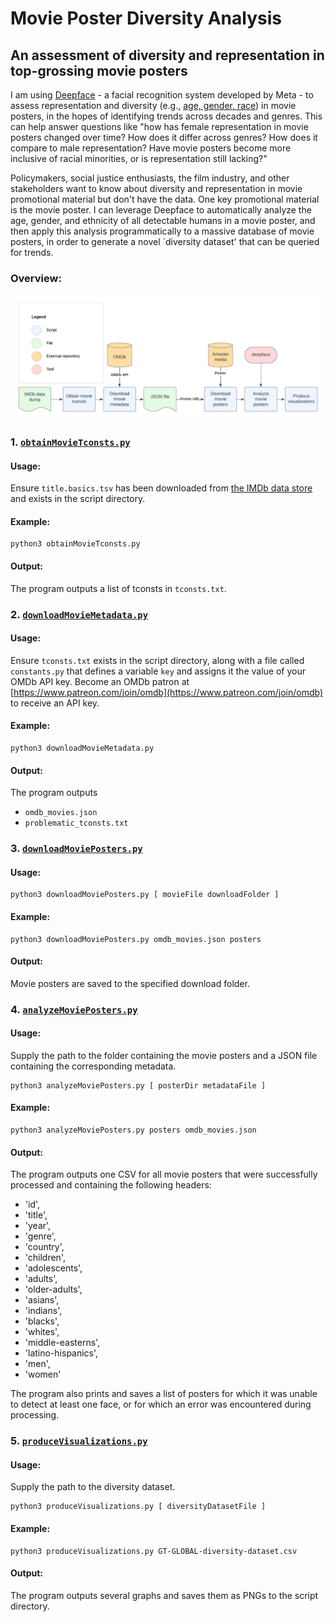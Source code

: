 # Movie Poster Diversity Analysis
## An assessment of diversity and representation in top-grossing movie posters

I am using [Deepface](https://github.com/serengil/deepface) - a facial recognition system developed by Meta - to assess representation and diversity (e.g., [age, gender, race](https://github.com/serengil/deepface/tree/1321435a303f21e39cb7f0fff67582449768846f/deepface/extendedmodels)) in movie posters, in the hopes of identifying trends across decades and genres. This can help answer questions like "how has female representation in movie posters changed over time? How does it differ across genres? How does it compare to male representation? Have movie posters become more inclusive of racial minorities, or is representation still lacking?"

Policymakers, social justice enthusiasts, the film industry, and other stakeholders want to know about diversity and representation in movie promotional material but don't have the data. One key promotional material is the movie poster. I can leverage Deepface to automatically analyze the age, gender, and ethnicity of all detectable humans in a movie poster, and then apply this analysis programmatically to a massive database of movie posters, in order to generate a novel `diversity dataset' that can be queried for trends. 


### Overview:

![workflow](workflow.png "Workflow")

### 1. [`obtainMovieTconsts.py`](obtainMovieTconsts.py)

#### Usage:
Ensure `title.basics.tsv` has been downloaded from [the IMDb data store](https://datasets.imdbws.com/) and exists in the script directory. 

#### Example:
```
python3 obtainMovieTconsts.py
```

#### Output:
The program outputs a list of tconsts in `tconsts.txt`.

### 2. [`downloadMovieMetadata.py`](downloadMovieMetadata.py)

#### Usage:
Ensure `tconsts.txt` exists in the script directory, along with a file called `constants.py` that defines a variable `key` and assigns it the value of your OMDb API key. Become an OMDb patron at [https://www.patreon.com/join/omdb](https://www.patreon.com/join/omdb) to receive an API key.

#### Example:
```
python3 downloadMovieMetadata.py
```

#### Output:
The program outputs 
- `omdb_movies.json`
- `problematic_tconsts.txt`

### 3. [`downloadMoviePosters.py`](downloadMoviePosters.py)

#### Usage:

```
python3 downloadMoviePosters.py [ movieFile downloadFolder ]
```

#### Example:

```
python3 downloadMoviePosters.py omdb_movies.json posters
```

#### Output:
Movie posters are saved to the specified download folder.


### 4. [`analyzeMoviePosters.py`](analyzeMoviePosters.py)

#### Usage:

Supply the path to the folder containing the movie posters and a JSON file containing the corresponding metadata. 

```
python3 analyzeMoviePosters.py [ posterDir metadataFile ]
```

#### Example:

```
python3 analyzeMoviePosters.py posters omdb_movies.json
```

#### Output:
The program outputs one CSV for all movie posters that were successfully processed and containing the following headers:
* 'id',
* 'title',
* 'year',
* 'genre',
* 'country',
* 'children',
* 'adolescents',
* 'adults',
* 'older-adults',
* 'asians',
* 'indians',
* 'blacks',
* 'whites',
* 'middle-easterns',
* 'latino-hispanics',
* 'men',
* 'women'

The program also prints and saves a list of posters for which it was unable to detect at least one face, or for which an error was encountered during processing.

### 5. [`produceVisualizations.py`](produceVisualizations.py)

#### Usage:

Supply the path to the diversity dataset.

```
python3 produceVisualizations.py [ diversityDatasetFile ]
```

#### Example:

```
python3 produceVisualizations.py GT-GLOBAL-diversity-dataset.csv
```

#### Output:
The program outputs several graphs and saves them as PNGs to the script directory.
